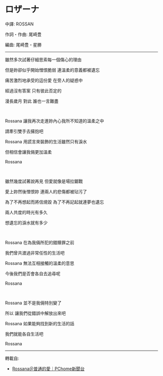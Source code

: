 # ロザーナ

中譯: ROSSAN

作詞・作曲: 尾崎豊

編曲: 尾崎豊・星勝

---

雖然多次試著仔細思索每一個傷心的理由

但是妳卻似乎開始憎恨脆弱 連溫柔的意義都被遺忘

痛苦激烈地承受的這份愛 在旁人的疑惑中

經過沒有答案 只有彼此否定的

漫長歲月 對此 誰也一言難盡

<br>

Rossana 讓我再次走進妳內心我所不知道的溫柔之中

請牽引雙手去擁抱吧

Rossana 用謊言來裝飾的生活雖然只有淚水

但相信會讓我倆更加溫柔

Rossana

<br>

雖然幾度試著說再見 但愛就像是場拉鋸戰

愛上妳然後憎恨妳 連兩人的悲傷都被玷污了

為了不再想起而將信燒毀 為了不再記起就連夢也遺忘

兩人共度的時光有多久

想遺忘的淚水就有多少

<br>

Rossana 在為我倆所犯的錯贖罪之前

我們曾共渡過非常任性的生活吧

Rossana 無法互相接觸的溫柔的意思

今後我們是否會各自去追尋呢

Rossana

<br>

Rossana 並不是我倆特別變了

所以 讓我們從錯誤中解放出來吧

Rossana 如果能夠找到新的生活的話

我們就能各自生活吧

Rossana

---
轉載自:

- [Rossana＠普通的愛｜PChome新聞台](https://mypaper.pchome.com.tw/forgetnot/post/4131123)